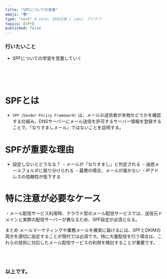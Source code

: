 ```yaml
---
title: "SPFについての覚書"
emoji: "📚"
type: "tech" # tech: 技術記事 / idea: アイデア
topics: [SPF]
published: false
---
```


### 行いたいこと
- SPFについての学習を覚書していく


<br>
<br>
<br>

# SPFとは
- `SPF（Sender Policy Framework）`は、メールの送信者が本物かどうかを確認する仕組み。DNSサーバーにメール送信を許可するサーバー情報を登録することで、「なりすましメール」ではないことを証明する。

# SPFが重要な理由
- 設定しないとどうなる？
・メールが「なりすまし」と判定される
・迷惑メールフォルダに振り分けられる
・最悪の場合、メールが届かない
・IPアドレスの信頼性が低下する

# 特に注意が必要なケース
・メール配信サービス利用時、クラウド型のメール配信サービスでは、送信元ドメインと実際の配信サーバーが異なるため、SPF設定が必須となる。







まとめ
メールマーケティングや業務メールを確実に届けるには、SPFとDKIMの両方を適切に設定することが現代では必須です。特に大量配信を行う場合は、これらの技術に対応したメール配信サービスの利用を検討することが重要です。



<br>
<br>


### 以上です。

<br>
<br>
<br>